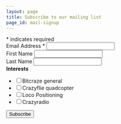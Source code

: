 ```yaml
---
layout: page
title: Subscribe to our mailing list
page_id: mail-signup
---
```


<!-- Begin MailChimp Signup Form -->
<div id="mc_embed_signup">
<form action="//bitcraze.us13.list-manage.com/subscribe/post?u=44c7854798cd7cd2f2dafee09&amp;id=b58eb442c4" method="post" id="mc-embedded-subscribe-form" name="mc-embedded-subscribe-form" class="validate" target="_blank" novalidate>
    <div id="mc_embed_signup_scroll">
<div class="indicates-required"><span class="asterisk">*</span> indicates required</div>
<div class="mc-field-group">
	<label for="mce-EMAIL">Email Address  <span class="asterisk">*</span>
</label>
	<input type="email" value="" name="EMAIL" class="required email" id="mce-EMAIL">
</div>
<div class="mc-field-group">
	<label for="mce-FNAME">First Name </label>
	<input type="text" value="" name="FNAME" class="" id="mce-FNAME">
</div>
<div class="mc-field-group">
	<label for="mce-LNAME">Last Name </label>
	<input type="text" value="" name="LNAME" class="" id="mce-LNAME">
</div>
<div class="mc-field-group input-group">
    <strong>Interests </strong>
    <ul><li><input type="checkbox" value="4" name="group[5053][4]" id="mce-group[5053]-5053-0"><label for="mce-group[5053]-5053-0">Bitcraze general</label></li>
<li><input type="checkbox" value="1" name="group[5053][1]" id="mce-group[5053]-5053-1"><label for="mce-group[5053]-5053-1">Crazyflie quadcopter</label></li>
<li><input type="checkbox" value="2" name="group[5053][2]" id="mce-group[5053]-5053-2"><label for="mce-group[5053]-5053-2">Loco Positioning</label></li>
<li><input type="checkbox" value="8" name="group[5053][8]" id="mce-group[5053]-5053-3"><label for="mce-group[5053]-5053-3">Crazyradio</label></li>
</ul>
</div>
	<div id="mce-responses" class="clear">
		<div class="response" id="mce-error-response" style="display:none"></div>
		<div class="response" id="mce-success-response" style="display:none"></div>
	</div>    <!-- real people should not fill this in and expect good things - do not remove this or risk form bot signups-->
    <div style="position: absolute; left: -5000px;" aria-hidden="true"><input type="text" name="b_44c7854798cd7cd2f2dafee09_b58eb442c4" tabindex="-1" value=""></div>
    <div class="clear"><input type="submit" value="Subscribe" name="subscribe" id="mc-embedded-subscribe" class="button"></div>
    </div>
</form>
</div>
<script type='text/javascript' src='https://s3.amazonaws.com/downloads.mailchimp.com/js/mc-validate.js'></script><script type='text/javascript'>(function($) {window.fnames = new Array(); window.ftypes = new Array();fnames[0]='EMAIL';ftypes[0]='email';fnames[1]='FNAME';ftypes[1]='text';fnames[2]='LNAME';ftypes[2]='text';fnames[3]='COMPANY';ftypes[3]='text';fnames[4]='ADDRESS';ftypes[4]='address';}(jQuery));var $mcj = jQuery.noConflict(true);</script>

<script type='text/javascript'>
  var checkboxes = $("input[type='checkbox']");
  for (i = 0; i < checkboxes.length; i++) {
    checkboxes[i].checked = true;
  }
</script>

<!--End mc_embed_signup-->
